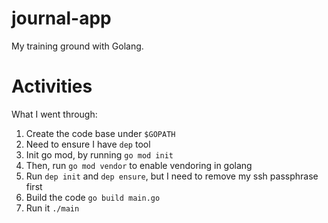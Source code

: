 # journal-app
My training ground with Golang.

# Activities
What I went through:

1. Create the code base under `$GOPATH`
2. Need to ensure I have `dep` tool
3. Init go mod, by running `go mod init`
4. Then, run `go mod vendor` to enable vendoring in golang
5. Run `dep init` and `dep ensure`, but I need to remove my ssh passphrase first
6. Build the code `go build main.go`
7. Run it `./main` 

